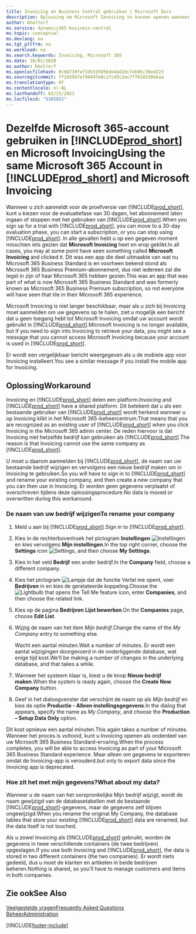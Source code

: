 ```yaml
---
title: Invoicing en Business Central gebruiken | Microsoft Docs
description: Oplossing om Microsoft Invoicing te kunnen openen wanneer u zich hebt aangemeld voor Dynamics 365 Business Central.
author: bholtorf
ms.service: dynamics365-business-central
ms.topic: conceptual
ms.devlang: na
ms.tgt_pltfrm: na
ms.workload: na
ms.search.keywords: Invoicing, Microsoft 365
ms.date: 10/01/2020
ms.author: bholtorf
ms.openlocfilehash: 0c6b739faf2d531505bde4ad2dc7eb85c39ed223
ms.sourcegitcommit: ff2b55b7e790447e0c1fcd5c2ec7f7610338ebaa
ms.translationtype: HT
ms.contentlocale: nl-NL
ms.lasthandoff: 02/15/2021
ms.locfileid: "5385021"
---
```

# <a name="using-the-same-microsoft-365-account-in-prod_short-and-microsoft-invoicing"></a><span data-ttu-id="61ee3-103">Dezelfde Microsoft 365-account gebruiken in [!INCLUDE[prod_short](includes/prod_long.md)] en Microsoft Invoicing</span><span class="sxs-lookup"><span data-stu-id="61ee3-103">Using the same Microsoft 365 Account in [!INCLUDE[prod_short](includes/prod_long.md)] and Microsoft Invoicing</span></span>
<span data-ttu-id="61ee3-104">Wanneer u zich aanmeldt voor de proefversie van [!INCLUDE[prod_short](includes/prod_short.md)], kunt u kiezen voor de evaluatiefase van 30 dagen, het abonnement laten ingaan of stoppen met het gebruiken van [!INCLUDE[prod_short](includes/prod_short.md)].</span><span class="sxs-lookup"><span data-stu-id="61ee3-104">When you sign up for a trial with [!INCLUDE[prod_short](includes/prod_short.md)], you can move to a 30-day evaluation phase, you can start a subscription, or you can stop using [!INCLUDE[prod_short](includes/prod_short.md)].</span></span> <span data-ttu-id="61ee3-105">In alle gevallen hebt u op een gegeven moment misschien iets gezien dat **Microsoft Invoicing** heet en erop geklikt.</span><span class="sxs-lookup"><span data-stu-id="61ee3-105">In all cases, you may at some point have seen something called **Microsoft Invoicing** and clicked it.</span></span> <span data-ttu-id="61ee3-106">Dit was een app die deel uitmaakte van wat nu Microsoft 365 Business Standard is en voorheen bekend stond als Microsoft 365 Business Premium-abonnement, dus niet iedereen zal die tegel in zijn of haar Microsoft 365 hebben gezien.</span><span class="sxs-lookup"><span data-stu-id="61ee3-106">This was an app that was part of what is now Microsoft 365 Business Standard and was formerly known as Microsoft 365 Business Premium subscription, so not everyone will have seen that tile in their Microsoft 365 experience.</span></span>  

<span data-ttu-id="61ee3-107">Microsoft Invoicing is niet langer beschikbaar, maar als u zich bij Invoicing moet aanmelden om uw gegevens op te halen, ziet u mogelijk een bericht dat u geen toegang hebt tot Microsoft Invoicing omdat uw account wordt gebruikt in [!INCLUDE[prod_short](includes/prod_short.md)].</span><span class="sxs-lookup"><span data-stu-id="61ee3-107">Microsoft Invoicing is no longer available, but if you need to sign into Invoicing to retrieve your data, you might see a message that you cannot access Microsoft Invoicing because your account is used in [!INCLUDE[prod_short](includes/prod_short.md)].</span></span>  

<span data-ttu-id="61ee3-108">Er wordt een vergelijkbaar bericht weergegeven als u de mobiele app voor Invoicing installeert.</span><span class="sxs-lookup"><span data-stu-id="61ee3-108">You see a similar message if you install the mobile app for Invoicing.</span></span>  

## <a name="workaround"></a><span data-ttu-id="61ee3-109">Oplossing</span><span class="sxs-lookup"><span data-stu-id="61ee3-109">Workaround</span></span>
<span data-ttu-id="61ee3-110">Invoicing en [!INCLUDE[prod_short](includes/prod_short.md)] delen een platform.</span><span class="sxs-lookup"><span data-stu-id="61ee3-110">Invoicing and [!INCLUDE[prod_short](includes/prod_short.md)] have a shared platform.</span></span> <span data-ttu-id="61ee3-111">Dit betekent dat u als een bestaande gebruiker van [!INCLUDE[prod_short](includes/prod_short.md)] wordt herkend wanneer u op Invoicing klikt in het Microsoft 365-beheercentrum.</span><span class="sxs-lookup"><span data-stu-id="61ee3-111">That means that you are recognized as an existing user of [!INCLUDE[prod_short](includes/prod_short.md)] when you click Invoicing in the Microsoft 365 admin center.</span></span> <span data-ttu-id="61ee3-112">De reden hiervoor is dat Invoicing niet hetzelfde bedrijf kan gebruiken als [!INCLUDE[prod_short](includes/prod_short.md)].</span><span class="sxs-lookup"><span data-stu-id="61ee3-112">The reason is that Invoicing cannot use the same company as [!INCLUDE[prod_short](includes/prod_short.md)].</span></span>  

<span data-ttu-id="61ee3-113">U moet u daarom aanmelden bij [!INCLUDE[prod_short](includes/prod_short.md)], de naam van uw bestaande bedrijf wijzigen en vervolgens een nieuw bedrijf maken om in Invoicing te gebruiken.</span><span class="sxs-lookup"><span data-stu-id="61ee3-113">So you will have to sign in to [!INCLUDE[prod_short](includes/prod_short.md)] and rename your existing company, and then create a new company that you can then use in Invoicing.</span></span> <span data-ttu-id="61ee3-114">Er worden geen gegevens verplaatst of overschreven tijdens deze oplossingsprocedure.</span><span class="sxs-lookup"><span data-stu-id="61ee3-114">No data is moved or overwritten during this workaround.</span></span>

### <a name="to-rename-your-company"></a><span data-ttu-id="61ee3-115">De naam van uw bedrijf wijzigen</span><span class="sxs-lookup"><span data-stu-id="61ee3-115">To rename your company</span></span>
1. <span data-ttu-id="61ee3-116">Meld u aan bij [!INCLUDE[prod_short](includes/prod_short.md)].</span><span class="sxs-lookup"><span data-stu-id="61ee3-116">Sign in to [!INCLUDE[prod_short](includes/prod_short.md)].</span></span>
2. <span data-ttu-id="61ee3-117">Kies in de rechterbovenhoek het pictogram **Instellingen** ![Instellingen](media/ui-experience/settings_icon_small.png "Pictogram Instellingen voor rolcentrum") en kies vervolgens **Mijn instellingen**.</span><span class="sxs-lookup"><span data-stu-id="61ee3-117">In the top right corner, choose the **Settings** icon ![Settings](media/ui-experience/settings_icon_small.png "Settings icon for role center"), and then choose **My Settings**.</span></span>
3. <span data-ttu-id="61ee3-118">Kies in het veld **Bedrijf** een ander bedrijf.</span><span class="sxs-lookup"><span data-stu-id="61ee3-118">In the **Company** field, choose a different company.</span></span>
4. <span data-ttu-id="61ee3-119">Kies het pictogram ![Lampje dat de functie Vertel me opent](media/ui-search/search_small.png "Vertel me wat u wilt doen"), voer **Bedrijven** in en kies de gerelateerde koppeling.</span><span class="sxs-lookup"><span data-stu-id="61ee3-119">Choose the ![Lightbulb that opens the Tell Me feature](media/ui-search/search_small.png "Tell me what you want to do") icon, enter **Companies**, and then choose the related link.</span></span>  
5. <span data-ttu-id="61ee3-120">Kies op de pagina **Bedrijven** **Lijst bewerken**.</span><span class="sxs-lookup"><span data-stu-id="61ee3-120">On the **Companies** page, choose **Edit List**.</span></span>  
6. <span data-ttu-id="61ee3-121">Wijzig de naam van het item *Mijn bedrijf*.</span><span class="sxs-lookup"><span data-stu-id="61ee3-121">Change the name of the *My Company* entry to something else.</span></span>  

    <span data-ttu-id="61ee3-122">Wacht een aantal minuten.</span><span class="sxs-lookup"><span data-stu-id="61ee3-122">Wait a number of minutes.</span></span> <span data-ttu-id="61ee3-123">Er wordt een aantal wijzigingen doorgevoerd in de onderliggende database, wat enige tijd kost.</span><span class="sxs-lookup"><span data-stu-id="61ee3-123">We’ll be making a number of changes in the underlying database, and that takes a while.</span></span>
7.  <span data-ttu-id="61ee3-124">Wanneer het systeem klaar is, kiest u de knop **Nieuw bedrijf maken**.</span><span class="sxs-lookup"><span data-stu-id="61ee3-124">When the system is ready again, choose the **Create New Company** button.</span></span>  
8.  <span data-ttu-id="61ee3-125">Geef in het dialoogvenster dat verschijnt de naam op als *Mijn bedrijf* en kies de optie **Productie - Alleen instellingsgegevens**.</span><span class="sxs-lookup"><span data-stu-id="61ee3-125">In the dialog that appears, specify the name as *My Company*, and choose the **Production – Setup Data Only** option.</span></span>  

<span data-ttu-id="61ee3-126">Dit kost opnieuw een aantal minuten.</span><span class="sxs-lookup"><span data-stu-id="61ee3-126">This again takes a number of minutes.</span></span> <span data-ttu-id="61ee3-127">Wanneer het proces is voltooid, kunt u Invoicing openen als onderdeel van uw Microsoft 365 Business Standard-ervaring.</span><span class="sxs-lookup"><span data-stu-id="61ee3-127">When the process completes, you will be able to access Invoicing as part of your Microsoft 365 Business Standard experience.</span></span> <span data-ttu-id="61ee3-128">Maar alleen om gegevens te exporteren omdat de Invoicing-app is verouderd.</span><span class="sxs-lookup"><span data-stu-id="61ee3-128">but only to export data since the Invoicing app is deprecated.</span></span>  

### <a name="what-about-my-data"></a><span data-ttu-id="61ee3-129">Hoe zit het met mijn gegevens?</span><span class="sxs-lookup"><span data-stu-id="61ee3-129">What about my data?</span></span>
<span data-ttu-id="61ee3-130">Wanneer u de naam van het oorspronkelijke Mijn bedrijf wijzigt, wordt de naam gewijzigd van de databasetabellen met de bestaande [!INCLUDE[prod_short](includes/prod_short.md)]-gegevens, maar de gegevens zelf blijven ongewijzigd.</span><span class="sxs-lookup"><span data-stu-id="61ee3-130">When you rename the original My Company, the database tables that store your existing [!INCLUDE[prod_short](includes/prod_short.md)] data are renamed, but the data itself is not touched.</span></span>  

<span data-ttu-id="61ee3-131">Als u zowel Invoicing als [!INCLUDE[prod_short](includes/prod_short.md)] gebruikt, worden de gegevens in twee verschillende containers (de twee bedrijven) opgeslagen.</span><span class="sxs-lookup"><span data-stu-id="61ee3-131">If you use both Invoicing and [!INCLUDE[prod_short](includes/prod_short.md)], the data is stored in two different containers (the two companies).</span></span> <span data-ttu-id="61ee3-132">Er wordt niets gedeeld, dus u moet de klanten en artikelen in beide bedrijven beheren.</span><span class="sxs-lookup"><span data-stu-id="61ee3-132">Nothing is shared, so you'll have to manage customers and items in both companies.</span></span>  

## <a name="see-also"></a><span data-ttu-id="61ee3-133">Zie ook</span><span class="sxs-lookup"><span data-stu-id="61ee3-133">See Also</span></span>
[<span data-ttu-id="61ee3-134">Veelgestelde vragen</span><span class="sxs-lookup"><span data-stu-id="61ee3-134">Frequently Asked Questions</span></span>](across-faq.md)  
[<span data-ttu-id="61ee3-135">Beheer</span><span class="sxs-lookup"><span data-stu-id="61ee3-135">Administration</span></span>](admin-setup-and-administration.md)  


[!INCLUDE[footer-include](includes/footer-banner.md)]